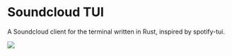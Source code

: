 # Soundcloud TUI

A Soundcloud client for the terminal written in Rust, inspired by spotify-tui.

![](https://tokei.rs/b1/github/FlorisVleugels/soundcloud-tui?category=code)
